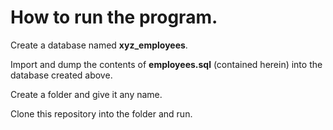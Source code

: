 <h1>How to run the program.</h1>

<p>Create a database named <strong>xyz_employees</strong>.</p>
<p>Import and dump the contents of <strong>employees.sql</strong> (contained herein) into the database created above.</p>
<p>Create a folder and give it any name.</p>
<p>Clone this repository into the folder and run.</p>
